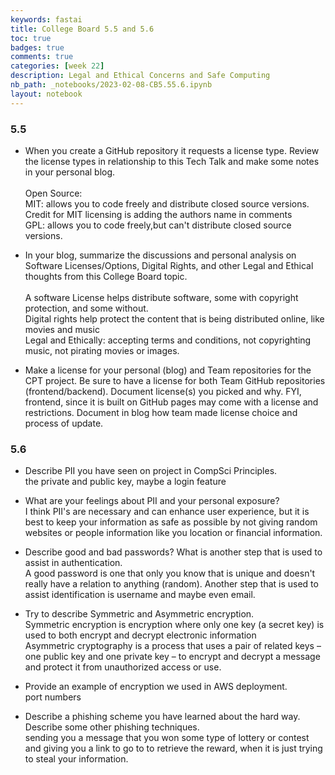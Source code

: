 ```yaml
---
keywords: fastai
title: College Board 5.5 and 5.6
toc: true 
badges: true
comments: true 
categories: [week 22]
description: Legal and Ethical Concerns and Safe Computing
nb_path: _notebooks/2023-02-08-CB5.55.6.ipynb
layout: notebook
---
```


<!--
#################################################
### THIS FILE WAS AUTOGENERATED! DO NOT EDIT! ###
#################################################
# file to edit: _notebooks/2023-02-08-CB5.55.6.ipynb
-->

<div class="container" id="notebook-container">
        
<div class="cell border-box-sizing text_cell rendered"><div class="inner_cell">
<div class="text_cell_render border-box-sizing rendered_html">
<h3 id="5.5">5.5<a class="anchor-link" href="#5.5"> </a></h3><ul>
<li><p>When you create a GitHub repository it requests a license type. Review the license types in relationship to this Tech Talk and make some notes in your personal blog.
<br><br>
Open Source:<br>
MIT: allows you to code freely and distribute closed source versions. Credit for MIT licensing is adding the authors name in comments<br>
GPL: allows you to code freely,but can't distribute closed source versions.<br></p>
</li>
<li><p>In your blog, summarize the discussions and personal analysis on Software Licenses/Options, Digital Rights, and other Legal and Ethical thoughts from this College Board topic.
<br><br>
A software License helps distribute software, some with copyright protection, and some without.<br>
Digital rights help protect the content that is being distributed online, like movies and music<br>
Legal and Ethically: accepting terms and conditions, not copyrighting music, not pirating movies or images.<br></p>
</li>
</ul>
<ul>
<li>Make a license for your personal (blog) and Team repositories for the CPT project. Be sure to have a license for both Team GitHub repositories (frontend/backend). Document license(s) you picked and why. FYI, frontend, since it is built on GitHub pages may come with a license and restrictions. Document in blog how team made license choice and process of update.
<br></li>
</ul>
<h3 id="5.6">5.6<a class="anchor-link" href="#5.6"> </a></h3><ul>
<li><p>Describe PII you have seen on project in CompSci Principles.
<br>
the private and public key, maybe a login feature<br></p>
</li>
<li><p>What are your feelings about PII and your personal exposure?
<br>
I think PII's are necessary and can enhance user experience, but it is best to keep your information as safe as possible by not giving random websites or people information like you location or financial information.</p>
</li>
<li><p>Describe good and bad passwords? What is another step that is used to assist in authentication.
<br>
A good password is one that only you know that is unique and doesn't really have a relation to anything (random). Another step that is used to assist identification is username and maybe even email.<br></p>
</li>
<li><p>Try to describe Symmetric and Asymmetric encryption.
<br>
Symmetric encryption is encryption where only one key (a secret key) is used to both encrypt and decrypt electronic information<br>
Asymmetric cryptography is a process that uses a pair of related keys – one public key and one private key – to encrypt and decrypt a message and protect it from unauthorized access or use.<br></p>
</li>
<li><p>Provide an example of encryption we used in AWS deployment.
<br>
port numbers</p>
</li>
<li><p>Describe a phishing scheme you have learned about the hard way. Describe some other phishing techniques.
<br>
sending you a message that you won some type of lottery or contest and giving you a link to go to to retrieve the reward, when it is just trying to steal your information.</p>
</li>
</ul>

</div>
</div>
</div>
</div>
 

